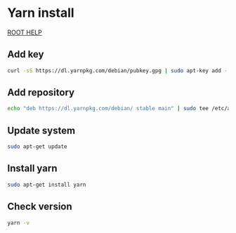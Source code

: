 # Yarn install

[ROOT HELP](../HELP.md)

## Add key

```bash
curl -sS https://dl.yarnpkg.com/debian/pubkey.gpg | sudo apt-key add -
```

## Add repository

```bash
echo "deb https://dl.yarnpkg.com/debian/ stable main" | sudo tee /etc/apt/sources.list.d/yarn.list
```

## Update system

```bash
sudo apt-get update
```

## Install yarn

```bash
sudo apt-get install yarn
```

## Check version

```bash
yarn -v
```
